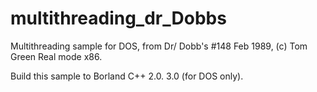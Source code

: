 # multithreading_dr_Dobbs
Multithreading sample for DOS, from Dr/ Dobb's #148 Feb 1989, (c) Tom Green
Real mode x86.

Build this sample to Borland C++ 2.0. 3.0 (for DOS only). 
